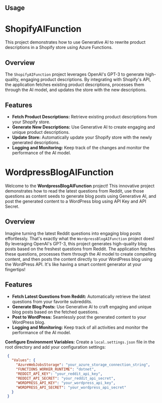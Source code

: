 ## Usage

# ShopifyAIFunction
This project demonstrates how to use Generative AI to rewrite product descriptions in a Shopify store using Azure Functions.
## Overview
The `ShopifyAIFunction` project leverages OpenAI's GPT-3 to generate high-quality, engaging product descriptions. By integrating with Shopify's API, the application fetches existing product descriptions, processes them through the AI model, and updates the store with the new descriptions.
## Features

- **Fetch Product Descriptions:** Retrieve existing product descriptions from your Shopify store.
- **Generate New Descriptions:** Use Generative AI to create engaging and unique product descriptions.
- **Update Store:** Automatically update your Shopify store with the newly generated descriptions.
- **Logging and Monitoring:** Keep track of the changes and monitor the performance of the AI model.

# WordpressBlogAIFunction
Welcome to the **WordpressBlogAIFunction** project! This innovative project demonstrates how to read the latest questions from Reddit, use those questions as content seeds to generate blog posts using Generative AI, and post the generated content to a WordPress blog using API Key and API Secret.
## Overview
Imagine turning the latest Reddit questions into engaging blog posts effortlessly. That's exactly what the `WordpressBlogAIFunction` project does! By leveraging OpenAI's GPT-3, this project generates high-quality blog posts based on the freshest questions from Reddit. The application fetches these questions, processes them through the AI model to create compelling content, and then posts the content directly to your WordPress blog using the WordPress API. It's like having a smart content generator at your fingertips!
## Features
- **Fetch Latest Questions from Reddit:** Automatically retrieve the latest questions from your favorite subreddits.
- **Generate Blog Posts:** Use Generative AI to craft engaging and unique blog posts based on the fetched questions.
- **Post to WordPress:** Seamlessly post the generated content to your WordPress blog.
- **Logging and Monitoring:** Keep track of all activities and monitor the performance of the AI model.

 **Configure Environment Variables:**
   Create a `local.settings.json` file in the root directory and add your configuration settings:
   ```json
    {
      "Values": {
        "AzureWebJobsStorage": "your_azure_storage_connection_string",
        "FUNCTIONS_WORKER_RUNTIME": "dotnet",
        "REDDIT_API_KEY": "your_reddit_api_key",
        "REDDIT_API_SECRET": "your_reddit_api_secret",
        "WORDPRESS_API_KEY": "your_wordpress_api_key",
        "WORDPRESS_API_SECRET": "your_wordpress_api_secret"
      }
    }
